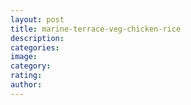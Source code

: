 ```yaml
---
layout: post
title: marine-terrace-veg-chicken-rice
description:
categories:
image:
category:
rating:
author:
---
```

